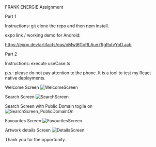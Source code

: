 FRANK ENERGIE Assignment

Part 1

Instructions:
git clone the repo and then npm install.

expo link / working demo for Android:

https://expo.dev/artifacts/eas/oMwt6GoRLAun7RgRutvYoD.aab


Part 2

Instructions:
execute useCase.ts

p.s.: please do not pay attention to the phone. It is a tool to test my React native deployments.

Welcome Screen
![WelcomeScreen](https://github.com/mggil777/MIGUEL_GUSTAVO_ASSIGNMENT_Part_1_2/assets/164178501/d3577060-b469-4a18-a3b7-d6ebeebf692f)

Search Screen
![SearchScreen](https://github.com/mggil777/MIGUEL_GUSTAVO_ASSIGNMENT_Part_1_2/assets/164178501/ad39d784-bcc6-4f17-ab5b-6d9cdefcb85e)

Search Screen with Public Domain toglle on 
![SearchScreen_PublicDomainOn](https://github.com/mggil777/MIGUEL_GUSTAVO_ASSIGNMENT_Part_1_2/assets/164178501/59de2d14-c9e3-4d0f-ba5c-6f477b2acbc9)

Favourites Screen
![FavouritesScreen](https://github.com/mggil777/MIGUEL_GUSTAVO_ASSIGNMENT_Part_1_2/assets/164178501/565b6bca-f030-4efe-9d65-2956bd5780d7)

Artwork details Screen
![DetailsScreen](https://github.com/mggil777/MIGUEL_GUSTAVO_ASSIGNMENT_Part_1_2/assets/164178501/36e7582c-0c54-4bc3-b6b8-cdf9d5e32eea)

Thank you for the opportunity.
